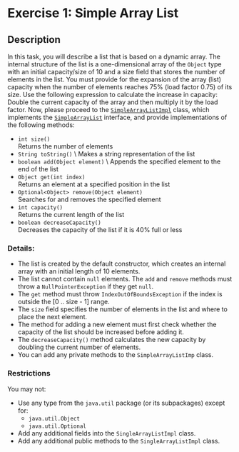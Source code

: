 # Exercise 1: Simple Array List

## Description

In this task, you will describe a list that is based on a dynamic array. 
The internal structure of the list is a one-dimensional array of the `Object` 
type with an initial capacity/size of 10 and a size field that stores the number 
of elements in the list. You must provide for the expansion of the array (list) 
capacity when the number of elements reaches 75% (load factor 0.75) of its size. 
Use the following expression to calculate the increase in capacity: 
Double the current capacity of the array and then multiply it by the load factor.
Now, please proceed to the 
[`SimpleArrayListImpl`](src/main/java/com/epam/rd/autocode/collection/array/SimpleArrayListImpl.java) 
class, which implements the 
[`SimpleArrayList`](src/main/java/com/epam/rd/autocode/collection/array/SimpleArrayList.java) 
interface, and provide implementations of the following methods:
* `int size()` \
  Returns the number of elements
* `String toString()` \ 
  Makes a string representation of the list
* `boolean add(Object element)` \ 
  Appends the specified element to the end of the list
* `Object get(int index)` \
  Returns an element at a specified position in the list
* `Optional<Object> remove(Object element)` \
  Searches for and removes the specified element
* `int capacity()` \
  Returns the current length of the list
* `boolean decreaseCapacity()` \
  Decreases the capacity of the list if it is 40% full or less

### Details:
* The list is created by the default constructor, which creates an internal 
  array with an initial length of 10 elements.
* The list cannot contain `null` elements. The `add` and `remove` methods must 
  throw a `NullPointerException` if they get `null`.
* The `get` method must throw `IndexOutOfBoundsException` if the index is 
  outside the [0 .. size - 1] range.
* The `size` field specifies the number of elements in the list and where 
  to place the next element.
* The method for adding a new element must first check whether the capacity 
  of the list should be increased before adding it.
* The `decreaseCapacity()` method calculates the new capacity by doubling 
  the current number of elements.
* You can add any private methods to the `SimpleArrayListImp` class.

### Restrictions
You may not: 
* Use any type from the `java.util` package (or its subpackages) except for: 
  * `java.util.Object`
  * `java.util.Optional`
* Add any additional fields into the `SingleArrayListImpl` class.
* Add any additional public methods to the `SingleArrayListImpl` class.

